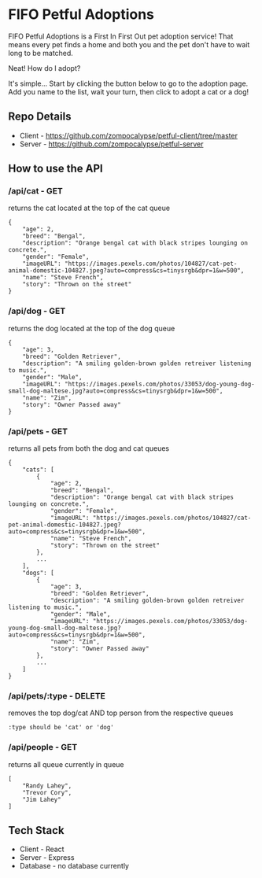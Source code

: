 # FIFO Petful Adoptions

FIFO Petful Adoptions is a First In First Out pet adoption service! That means every pet finds a home and both you and the pet don't have to wait long to be matched.

Neat! How do I adopt?

It's simple... Start by clicking the button below to go to the adoption page. Add you name to the list, wait your turn, then click to adopt a cat or a dog!

## Repo Details

- Client - https://github.com/zompocalypse/petful-client/tree/master
- Server - https://github.com/zompocalypse/petful-server

## How to use the API

### /api/cat - GET

returns the cat located at the top of the cat queue

```
{
    "age": 2,
    "breed": "Bengal",
    "description": "Orange bengal cat with black stripes lounging on concrete.",
    "gender": "Female",
    "imageURL": "https://images.pexels.com/photos/104827/cat-pet-animal-domestic-104827.jpeg?auto=compress&cs=tinysrgb&dpr=1&w=500",
    "name": "Steve French",
    "story": "Thrown on the street"
}
```

### /api/dog - GET

returns the dog located at the top of the dog queue

```
{
    "age": 3,
    "breed": "Golden Retriever",
    "description": "A smiling golden-brown golden retreiver listening to music.",
    "gender": "Male",
    "imageURL": "https://images.pexels.com/photos/33053/dog-young-dog-small-dog-maltese.jpg?auto=compress&cs=tinysrgb&dpr=1&w=500",
    "name": "Zim",
    "story": "Owner Passed away"
}
```

### /api/pets - GET

returns all pets from both the dog and cat queues

```
{
    "cats": [
        {
            "age": 2,
            "breed": "Bengal",
            "description": "Orange bengal cat with black stripes lounging on concrete.",
            "gender": "Female",
            "imageURL": "https://images.pexels.com/photos/104827/cat-pet-animal-domestic-104827.jpeg?auto=compress&cs=tinysrgb&dpr=1&w=500",
            "name": "Steve French",
            "story": "Thrown on the street"
        },
        ...
    ],
    "dogs": [
        {
            "age": 3,
            "breed": "Golden Retriever",
            "description": "A smiling golden-brown golden retreiver listening to music.",
            "gender": "Male",
            "imageURL": "https://images.pexels.com/photos/33053/dog-young-dog-small-dog-maltese.jpg?auto=compress&cs=tinysrgb&dpr=1&w=500",
            "name": "Zim",
            "story": "Owner Passed away"
        },
        ...
    ]
}
```

### /api/pets/:type - DELETE

removes the top dog/cat AND top person from the respective queues

```
:type should be 'cat' or 'dog'
```

### /api/people - GET

returns all queue currently in queue

```
[
    "Randy Lahey",
    "Trevor Cory",
    "Jim Lahey"
]
```

## Tech Stack

- Client - React
- Server - Express
- Database - no database currently
